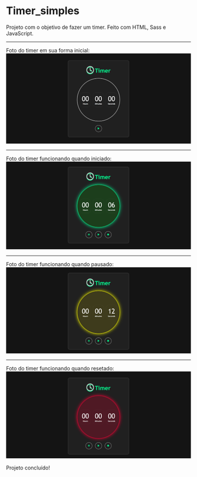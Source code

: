# Timer_simples

Projeto com o objetivo de fazer um timer. Feito com HTML, Sass e JavaScript.
<hr>
Foto do timer em sua forma inicial:
<img src="asset/timer.png" alt="Foto do timer sem funcionamento" />

<hr>

Foto do timer funcionando quando iniciado:
<img src="asset/timer_working.png" alt="Foto do timer iniciado" />

<hr>

Foto do timer funcionando quando pausado:
<img src="asset/timer_paused.png" alt="Foto do timer pausado" />

<hr>

Foto do timer funcionando quando resetado:
<img src="asset/timer_stopped.png" alt="Foto do timer resetado" />


Projeto concluído!

